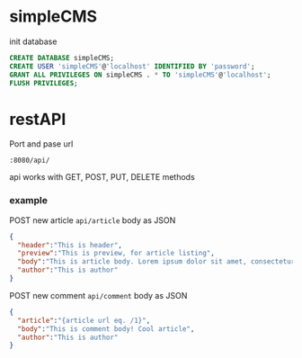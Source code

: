 # simpleCMS

init database
```sql
CREATE DATABASE simpleCMS;
CREATE USER 'simpleCMS'@'localhost' IDENTIFIED BY 'password';
GRANT ALL PRIVILEGES ON simpleCMS . * TO 'simpleCMS'@'localhost';
FLUSH PRIVILEGES;
```
# restAPI
Port and pase url
```
:8080/api/
```

api works with GET, POST, PUT, DELETE methods

### example

POST new article
```api/article```
body as JSON

```json
{
  "header":"This is header",
  "preview":"This is preview, for article listing",
  "body":"This is article body. Lorem ipsum dolor sit amet, consectetur adipiscing elit. Vivamus venenatis arcu quis ornare 	  molestie. Praesent maximus accumsan volutpat. Maecenas viverra sem quis libero aliquet, quis tincidunt ante  		       pretium. Duis ultrices urna et turpis lacinia aliquet. Cras nisi erat, facilisis ut libero et, rutrum aliquet ex. Ut         consequat tellus finibus sapien accumsan consequat. Ut ac ex sit amet purus feugiat porttitor et eget urna. Sed feugiat       purus vitae felis convallis, in tristique eros ultrices. Duis consequat nisi a accumsan sagittis.",
  "author":"This is author"
}
```

POST new comment
```api/comment``` 
body as JSON

```json
{
  "article":"{article url eq. /1}",
  "body":"This is comment body! Cool article",
  "author":"This is author"
}
```
